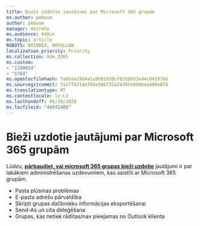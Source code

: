 ```yaml
---
title: Bieži uzdotie jautājumi par Microsoft 365 grupām
ms.author: pebaum
author: pebaum
manager: mnirkhe
ms.audience: Admin
ms.topic: article
ROBOTS: NOINDEX, NOFOLLOW
localization_priority: Priority
ms.collection: Adm_O365
ms.custom:
- "1200024"
- "5704"
ms.openlocfilehash: fa6b2a1984a1c0b01938cf6310933e44c04397b6
ms.sourcegitcommit: 7a1ff0314df06e386f32a2439fe060baa480e8f8
ms.translationtype: MT
ms.contentlocale: lv-LV
ms.lasthandoff: 06/30/2020
ms.locfileid: "44931408"
---
```

# <a name="microsoft-365-groups-faq"></a>Bieži uzdotie jautājumi par Microsoft 365 grupām

Lūdzu, **[pārbaudiet, vai microsoft 365 grupas bieži uzdotie](https://aka.ms/M365GroupsFAQ)** jautājumi ir par labākiem administrēšanas uzdevumiem, kas saistīti ar Microsoft 365 grupām.

- Pasta plūsmas problēmas
- E-pasta adrešu pārvaldība
- Skripti grupas dalībnieku informācijas eksportēšanai
- Send-As un cita deleģēšana
- Grupas, kas netiek rādītas/nav pieejamas no Outlook klienta